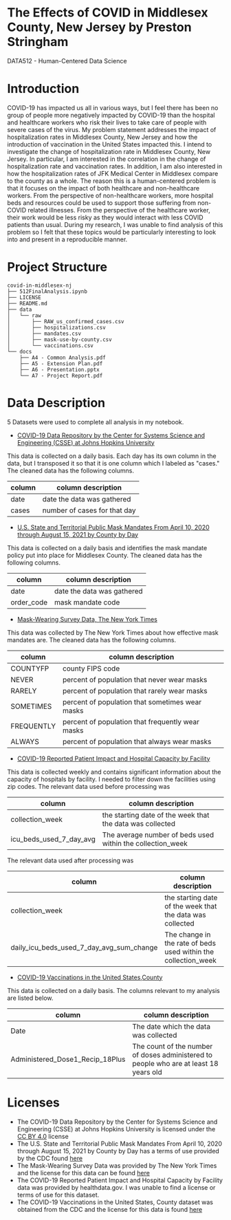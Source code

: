 # The Effects of COVID in Middlesex County, New Jersey by Preston Stringham
DATA512 - Human-Centered Data Science

# Introduction 

COVID-19 has impacted us all in various ways, but I feel there has been no group of people more negatively impacted by COVID-19 than the hospital and healthcare workers who risk their lives to take care of people with severe cases of the virus. My problem statement addresses the impact of hospitalization rates in Middlesex County, New Jersey and how the introduction of vaccination in the United States impacted this. I intend to investigate the change  of hospitalization rate in Middlesex County, New Jersey. In particular, I am interested in the correlation in the change of  hospitalization rate and vaccination rates. In addition, I am also interested in how the hospitalization rates of JFK Medical Center in Middlesex compare to the county as a whole. The reason this is a human-centered problem is that it focuses on the impact of both healthcare and non-healthcare workers. From the perspective of non-healthcare workers, more hospital beds and resources could be used to support those suffering from non-COVID related illnesses. From the perspective of the healthcare worker, their work would be less risky as they would interact with less COVID patients than usual. During my research, I was unable to find analysis of this problem so I felt that these topics would be particularly interesting to look into and present in a reproducible manner.

# Project Structure

```
covid-in-middlesex-nj
├── 512FinalAnalysis.ipynb
├── LICENSE
├── README.md
├── data
│   └── raw
│       ├── RAW_us_confirmed_cases.csv
│       ├── hospitalizations.csv
│       ├── mandates.csv
│       ├── mask-use-by-county.csv
│       └── vaccinations.csv
└── docs
    ├── A4 - Common Analysis.pdf
    ├── A5 - Extension Plan.pdf
    ├── A6 - Presentation.pptx
    └── A7 - Project Report.pdf
```

# Data Description

5 Datasets were used to complete all analysis in my notebook.

* [COVID-19 Data Repository by the Center for Systems Science and Engineering (CSSE) at Johns Hopkins University](https://www.kaggle.com/antgoldbloom/covid19-data-from-john-hopkins-university?select=RAW_us_confirmed_cases.csv)

This data is collected on a daily basis. Each day has its own column in the data, but I transposed it so that it is one column which I labeled as "cases." The cleaned data has the following columns.

| column  | column description   |
|-------|------------------------------|
| date  | date the data was gathered   |
| cases | number of cases for that day |

* [U.S. State and Territorial Public Mask Mandates From April 10, 2020 through August 15, 2021 by County by Day](https://data.cdc.gov/Policy-Surveillance/U-S-State-and-Territorial-Public-Mask-Mandates-Fro/62d6-pm5i)

This data is collected on a daily basis and identifies the mask mandate policy put into place for Middlesex County. The cleaned data has the following columns.

| column  | column description   |
|-------|------------------------------|
| date  | date the data was gathered   |
| order_code | mask mandate code |

* [Mask-Wearing Survey Data, The New York Times](https://github.com/nytimes/covid-19-data/tree/master/mask-use) 

This data was collected by The New York Times about how effective mask mandates are. The cleaned data has the following columns.

| column  | column description   |
|-------|------------------------------|
| COUNTYFP | county FIPS code |
| NEVER  | percent of population that never wear masks   |
| RARELY | percent of population that rarely wear masks |
| SOMETIMES  | percent of population that sometimes wear masks   |
| FREQUENTLY | percent of population that frequently wear masks |
| ALWAYS | percent of population that always wear masks |

* [COVID-19 Reported Patient Impact and Hospital Capacity by Facility](https://healthdata.gov/Hospital/COVID-19-Reported-Patient-Impact-and-Hospital-Capa/anag-cw7u) 

This data is collected weekly and contains significant information about the capacity of hospitals by facility. I needed to filter down the facilities using zip codes. The relevant data used before processing was

| column  | column description   |
|-------|------------------------------|
| collection_week  | the starting date of the week that the data was collected   |
| icu_beds_used_7_day_avg | The average number of beds used within the collection_week |

The relevant data used after processing was

| column  | column description   |
|-------|------------------------------|
| collection_week  | the starting date of the week that the data was collected   |
| daily_icu_beds_used_7_day_avg_sum_change | The change in the rate of beds used within the collection_week |

* [COVID-19 Vaccinations in the United States,County](https://data.cdc.gov/Vaccinations/COVID-19-Vaccinations-in-the-United-States-County/8xkx-amqh)

This data is collected on a daily basis. The columns relevant to my analysis are listed below.

| column  | column description   |
|-------|------------------------------|
| Date  | The date which the data was collected   |
| Administered_Dose1_Recip_18Plus | The count of the number of doses administered to people who are at least 18 years old |

# Licenses

* The COVID-19 Data Repository by the Center for Systems Science and Engineering (CSSE) at Johns Hopkins University is licensed under the [CC BY 4.0](https://creativecommons.org/licenses/by/4.0/) license
* The U.S. State and Territorial Public Mask Mandates From April 10, 2020 through August 15, 2021 by County by Day has a terms of use provided by the CDC found  [here](https://www.cdc.gov/other/agencymaterials.html)
* The Mask-Wearing Survey Data was provided by The New York Times and the license for this data can be found [here](https://github.com/nytimes/covid-19-data/blob/master/LICENSE)
* The COVID-19 Reported Patient Impact and Hospital Capacity by Facility data was provided by healthdata.gov. I was unable to find a license or terms of use for this dataset.
* The COVID-19 Vaccinations in the United States, County dataset was obtained from the CDC and the license for this data is found [here](https://www.cdc.gov/other/agencymaterials.html)
